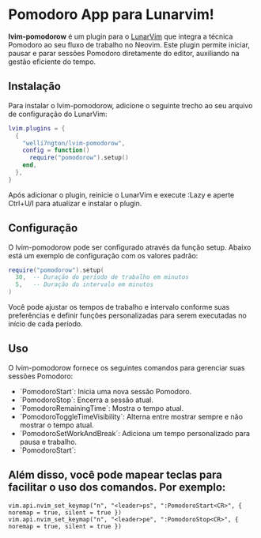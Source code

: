 # Pomodoro App para Lunarvim!

**lvim-pomodorow** é um plugin para o [LunarVim](https://github.com/LunarVim/LunarVim) que integra a técnica Pomodoro ao seu fluxo de trabalho no Neovim. Este plugin permite iniciar, pausar e parar sessões Pomodoro diretamente do editor, auxiliando na gestão eficiente do tempo.

## Instalação

Para instalar o lvim-pomodorow, adicione o seguinte trecho ao seu arquivo de configuração do LunarVim:

```lua
lvim.plugins = {
  {
    "welli7ngton/lvim-pomodorow",
    config = function()
      require("pomodorow").setup()
    end,
  },
}
```
Após adicionar o plugin, reinicie o LunarVim e execute :Lazy e aperte Ctrl+U/I para atualizar e instalar o plugin.

## Configuração

O lvim-pomodorow pode ser configurado através da função setup. Abaixo está um exemplo de configuração com os valores padrão:
```lua
require("pomodorow").setup(
  30,  -- Duração do período de trabalho em minutos
  5,   -- Duração do intervalo em minutos
)
```
Você pode ajustar os tempos de trabalho e intervalo conforme suas preferências e definir funções personalizadas para serem executadas no início de cada período.

## Uso
O lvim-pomodorow fornece os seguintes comandos para gerenciar suas sessões Pomodoro:

- ´PomodoroStart´: Inicia uma nova sessão Pomodoro.
- ´PomodoroStop´: Encerra a sessão atual.
- ´PomodoroRemainingTime´: Mostra o tempo atual.
- ´PomodoroToggleTimeVisibility´: Alterna entre mostrar sempre e não mostrar o tempo atual.
- ´PomodoroSetWorkAndBreak´: Adiciona um tempo personalizado para pausa e trabalho.
- ´PomodoroStart´:

## Além disso, você pode mapear teclas para facilitar o uso dos comandos. Por exemplo:


```vim
vim.api.nvim_set_keymap("n", "<leader>ps", ":PomodoroStart<CR>", { noremap = true, silent = true })
vim.api.nvim_set_keymap("n", "<leader>pe", ":PomodoroStop<CR>", { noremap = true, silent = true })
```















